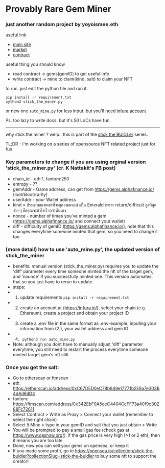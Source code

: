 # Provably Rare Gem Miner

### just another random project by yoyoismee.eth

useful link

- [main site](https://gems.alphafinance.io/#/loot)
- [market](https://opensea.io/collection/provably-rare-gem)
- [contract](https://etherscan.io/address/0xC67DED0eC78b849e17771b2E8a7e303B4dAd6dD4)

useful thing you should know

- read contract -> gems(gemID) to get useful info
- write contract -> mine to claim(kind, salt) to claim your NFT

to run. just edit the python file and run it.

```
pip install -r requirement.txt
python3 stick_the_miner.py
```

or new one `auto_mine.py` for less input. but you'll need [infura account](https://infura.io/)



Ps. too lazy to write docs. but it's 50 LoCs have fun.  

---
why stick the miner ? welp.. this is part of the [stick the BUIDLer](https://opensea.io/collection/stick-the-buidler) series. 

TL;DR - I'm working on a series of opensource NFT related project just for fun. 



### Key parameters to change if you are using orginal version 'stick_the_miner.py' (cr. K Nattakit's FB post)

- chain_id - eth:1, fantom:250
- entropy - ??
- gemAddr - Game address, can get from https://gems.alphafinance.io/ (loot/bloot/rarity)
- userAddr - your Wallet address 
- kind = ประเภทของเพชรที่จะขุด ผมแนะนำเป็น Emerald เพราะ return/difficult สูงที่สุด ง่าย ๆ คือคุณจะกำไรเร็วกว่านั่นเอง
- nonce - number of times you've minted a gem (https://gems.alphafinance.io/ and connect your wallet)
- diff - difficulty of gemID (https://gems.alphafinance.io/), note that this changes everytime someone minted that gem, so you need to change it too 


### (more detail) how to use 'auto_mine.py', the updated version of stick_the_miner

- benefits: manual version (stick_the_miner.py) requires you to update the 'diff' parameter every time someone minted the nft of the target gem, and 'nounce' if you successfully minted one. This version automates that so you just have to rerun to update.
- steps:
- 1. update requirements ``` pip install -r requirement.txt ```
- 2. create an account at (https://infura.io/), select your chain (e.g. Ethereum), create a project and obtain your project ID
- 3. create a .env file in the same format as .env-example, inputing your information from (2.), your wallet address and gem ID
- 4. ``` python3 run auto_mine.py``` 
- Note: although you dont have to manually adjust 'diff' parameter everytime, you still need to restart the process everytime someone minted target gem's nft still


### Once you get the salt:

- Go to etherscan or ftmscan
-   eth: https://etherscan.io/address/0xC67DED0eC78b849e17771b2E8a7e303B4dAd6dD4
-   fantom: https://ftmscan.com/address/0x342EbF0A5ceC4404CcFF73a40f9c30288Fc72611
- Select Contract > Write as Proxy > Connect your wallet (remember to select the right chain)
- Select 5.Mine > type in your gemID and salt that you just obtain > Write
- You will be prompted to pay a small gas fee (check gas at https://www.gasnow.org/), if the gas price is very high (>1 or 2 eth), then it means you are too late
- Done, now you can sell your gems on opensea, or keep it
- If you made some profit, go to https://opensea.io/collection/stick-the-buidler?collectionSlug=stick-the-buidler to buy some nft to support the creator!
